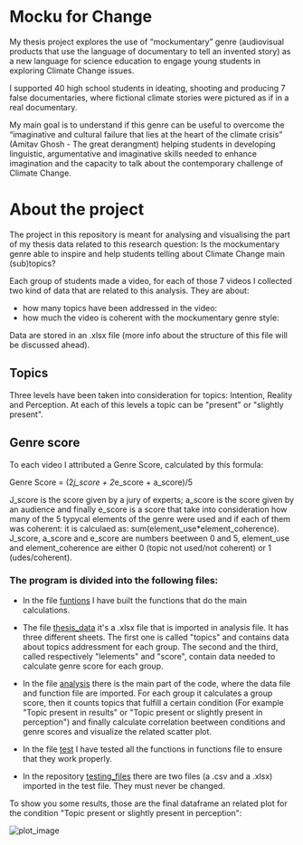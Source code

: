 # Mocku for Change

My thesis project explores the use of “mockumentary” genre (audiovisual products that use the language of documentary to tell an invented story) as a new language for science education to engage young students in exploring Climate Change issues. 

I supported 40 high school students in ideating, shooting and producing 7 false documentaries, where fictional climate stories were pictured as if in a real documentary.

My main goal is to understand if this genre can be useful to overcome the “imaginative and cultural failure that lies at the heart of the climate crisis” (Amitav Ghosh - The great derangment) helping students in developing linguistic, argumentative and imaginative skills needed to enhance imagination and the capacity to talk about the contemporary challenge of Climate Change.

# About the project

The project in this repository is meant for analysing and visualising the part of my thesis data related to this research question:
Is the mockumentary genre able to inspire and help students telling about Climate Change main (sub)topics?

Each group of students made a video, for each of those 7 videos I collected two kind of data that are related to this analysis. They are about:

- how many topics have been addressed in the video:
- how much the video is coherent with the mockumentary genre style:

Data are stored in an .xlsx file (more info about the structure of this file will be discussed ahead).

## Topics

Three levels have been taken into consideration for topics: Intention, Reality and Perception. At each of this levels a topic can be "present" or "slightly present".  

## Genre score

To each video I attributed a Genre Score, calculated by this formula:

Genre Score = (2*j_score + 2*e_score + a_score)/5

J_score is the score given by a jury of experts; a_score is the score given by an audience and finally e_score is a score that take into consideration how many of the 5 typycal elements of the genre were used and if each of them was coherent: it is calculaed as: sum(element_use*element_coherence). J_score, a_score and e_score are numbers beetween 0 and 5, element_use and element_coherence are either 0 (topic not used/not coherent) or 1 (udes/coherent).

### The program is divided into the following files:

- In the file [funtions](https://github.com/EmmaDOrto/Mocku_for_change/blob/main/functions.py) I have built the functions that do the main calculations.

- The file [thesis_data](https://github.com/EmmaDOrto/Mocku_for_change/blob/main/thesis_data.xlsx) it's a .xlsx file that is imported in analysis file. It has three different sheets. The first one is called "topics" and contains data about topics addressment for each group. The second and the third, called respectively "lelements" and "score", contain data needed to calculate genre score for each group. 

- In the file [analysis](https://github.com/EmmaDOrto/Mocku_for_change/blob/main/analysis.py) there is the main part of the code, where the data file and function file are imported. For each group it calculates a group score, then it counts topics that fulfill a certain condition (For example "Topic present in results" or "Topic present or slightly present in perception") and finally calculate correlation beetween conditions and genre scores and visualize the related scatter plot.

- In the file [test](https://github.com/EmmaDOrto/Mocku_for_change/blob/main/test.py) I have tested all the functions in functions file to ensure that they work properly.

- In the repository [testing_files](https://github.com/EmmaDOrto/Mocku_for_change/tree/main/testing_files) there are two files (a .csv and a .xlsx) imported in the test file. They must never be changed.

To show you some results, those are the final dataframe an related plot for the condition "Topic present or slightly present in perception": 

![plot_image](https://github.com/EmmaDOrto/Mocku_for_change_data_analisys/blob/main/plot_image.png)